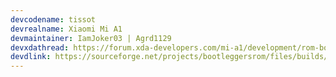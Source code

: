 ```yaml
---
devcodename: tissot
devrealname: Xiaomi Mi A1
devmaintainer: IamJoker03 | Agrd1129
devxdathread: https://forum.xda-developers.com/mi-a1/development/rom-bootle
devdlink: https://sourceforge.net/projects/bootleggersrom/files/builds/tissot/
---
```

